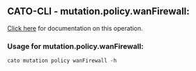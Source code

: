 
## CATO-CLI - mutation.policy.wanFirewall:
[Click here](https://api.catonetworks.com/documentation/#mutation-wanFirewall) for documentation on this operation.

### Usage for mutation.policy.wanFirewall:

`cato mutation policy wanFirewall -h`
